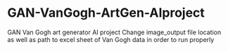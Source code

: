 # GAN-VanGogh-ArtGen-AIproject
GAN Van Gogh art generator AI project
Change image_output file location as well as path to excel sheet of Van Gogh data in order to run properly
